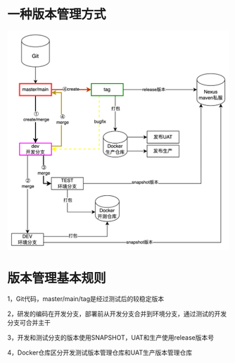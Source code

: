 # 一种版本管理方式
![版本管理](版本管理20231013.png)

# 版本管理基本规则
1，Git代码，master/main/tag是经过测试后的较稳定版本

2，研发的编码在开发分支，部署前从开发分支合并到环境分支，通过测试的开发分支可合并主干

3，开发和测试分支的版本使用SNAPSHOT，UAT和生产使用release版本号

4，Docker仓库区分开发测试版本管理仓库和UAT生产版本管理仓库

